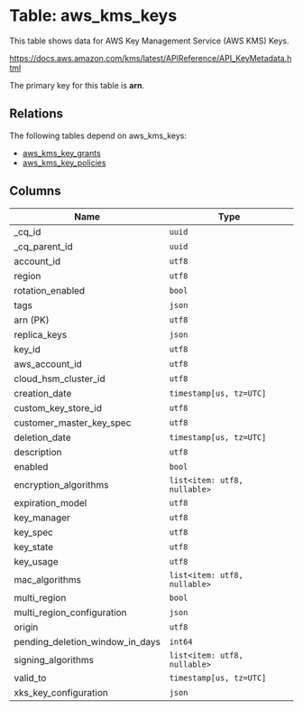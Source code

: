 # Table: aws_kms_keys

This table shows data for AWS Key Management Service (AWS KMS) Keys.

https://docs.aws.amazon.com/kms/latest/APIReference/API_KeyMetadata.html

The primary key for this table is **arn**.

## Relations

The following tables depend on aws_kms_keys:
  - [aws_kms_key_grants](aws_kms_key_grants.md)
  - [aws_kms_key_policies](aws_kms_key_policies.md)

## Columns

| Name          | Type          |
| ------------- | ------------- |
|_cq_id|`uuid`|
|_cq_parent_id|`uuid`|
|account_id|`utf8`|
|region|`utf8`|
|rotation_enabled|`bool`|
|tags|`json`|
|arn (PK)|`utf8`|
|replica_keys|`json`|
|key_id|`utf8`|
|aws_account_id|`utf8`|
|cloud_hsm_cluster_id|`utf8`|
|creation_date|`timestamp[us, tz=UTC]`|
|custom_key_store_id|`utf8`|
|customer_master_key_spec|`utf8`|
|deletion_date|`timestamp[us, tz=UTC]`|
|description|`utf8`|
|enabled|`bool`|
|encryption_algorithms|`list<item: utf8, nullable>`|
|expiration_model|`utf8`|
|key_manager|`utf8`|
|key_spec|`utf8`|
|key_state|`utf8`|
|key_usage|`utf8`|
|mac_algorithms|`list<item: utf8, nullable>`|
|multi_region|`bool`|
|multi_region_configuration|`json`|
|origin|`utf8`|
|pending_deletion_window_in_days|`int64`|
|signing_algorithms|`list<item: utf8, nullable>`|
|valid_to|`timestamp[us, tz=UTC]`|
|xks_key_configuration|`json`|